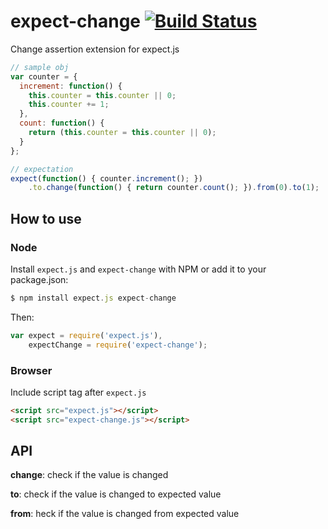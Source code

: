 # expect-change [![Build Status](https://travis-ci.org/p-baleine/expect-change.png?branch=master)](https://travis-ci.org/p-baleine/expect-change)

Change assertion extension for expect.js

```js
// sample obj
var counter = {
  increment: function() {
    this.counter = this.counter || 0;
    this.counter += 1;
  },
  count: function() {
    return (this.counter = this.counter || 0);
  }
};

// expectation
expect(function() { counter.increment(); })
    .to.change(function() { return counter.count(); }).from(0).to(1);
```

## How to use

### Node

Install `expect.js` and `expect-change` with NPM or add it to your package.json:

```js
$ npm install expect.js expect-change
```

Then:

```js
var expect = require('expect.js'),
    expectChange = require('expect-change');
```

### Browser

Include script tag after `expect.js`

```html
<script src="expect.js"></script>
<script src="expect-change.js"></script>
```

## API

**change**: check if the value is changed

**to**: check if the value is changed to expected value

**from**: heck if the value is changed from expected value
